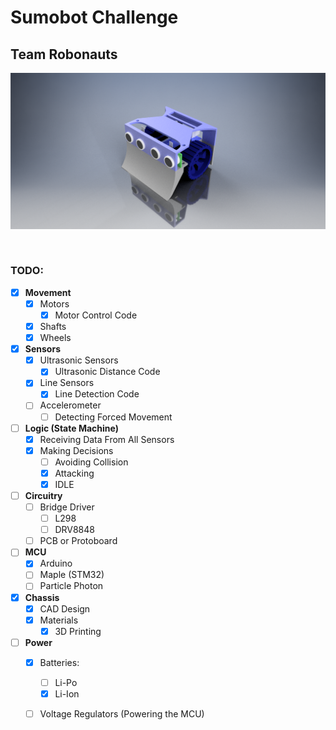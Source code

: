 # Sumobot Challenge
## Team Robonauts

<p align="center"> <img src="images/SumoBot.png"> </p> <br />

### TODO:
- [x] **Movement**
    - [x] Motors
        - [x] Motor Control Code
    - [x] Shafts
    - [x] Wheels

- [x] **Sensors**
    - [x] Ultrasonic Sensors
        - [x] Ultrasonic Distance Code
    - [x] Line Sensors
        - [x] Line Detection Code
    - [ ] Accelerometer
        - [ ] Detecting Forced Movement

- [ ] **Logic (State Machine)**
    - [x] Receiving Data From All Sensors
    - [x] Making Decisions
        - [ ] Avoiding Collision
        - [x] Attacking
        - [x] IDLE 

- [ ] **Circuitry**
    - [ ] Bridge Driver 
        - [ ] L298 
        - [ ] DRV8848
    - [ ] PCB or Protoboard

- [ ] **MCU**
    - [x] Arduino
    - [ ] Maple (STM32)
    - [ ] Particle Photon

- [x] **Chassis**
    - [x] CAD Design
    - [x] Materials
        - [x] 3D Printing

- [ ] **Power**
    - [x] Batteries:
        - [ ] Li-Po
        - [x] Li-Ion
    - [ ] Voltage Regulators (Powering the MCU)


